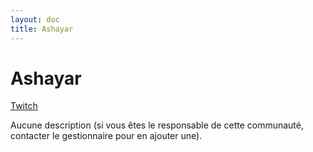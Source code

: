 ```yaml
---
layout: doc
title: Ashayar
---
```


# Ashayar

[Twitch](https://www.twitch.tv/Ashayar)

Aucune description (si vous êtes le responsable de cette communauté, contacter le gestionnaire pour en ajouter une).